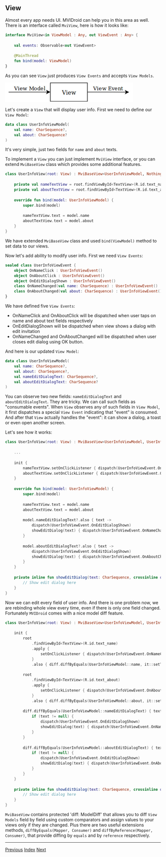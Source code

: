 ## View

Almost every app needs UI. MVIDroid can help you in this area as well.
There is an interface called `MviView`, here is how it looks like:
```kotlin
interface MviView<in ViewModel : Any, out ViewEvent : Any> {

    val events: Observable<out ViewEvent>

    @MainThread
    fun bind(model: ViewModel)
}
```

As you can see `View` just produces `View Events` and accepts `View Models`.

![View](media/view.jpg)

Let's create a `View` that will display user info. First we need
to define our `View Model`:
```kotlin
data class UserInfoViewModel(
    val name: CharSequence?,
    val about: CharSequence?
)
```

It's very simple, just two fields for `name` and `about` texts.

To implement a `View` you can just implement `MviView` interface, or you
can extend `MviBaseView` class which provides some additional features.

```kotlin
class UserInfoView(root: View) : MviBaseView<UserInfoViewModel, Nothing>() {

    private val nameTextView = root.findViewById<TextView>(R.id.text_name)
    private val aboutTextView = root.findViewById<TextView>(R.id.text_about)

    override fun bind(model: UserInfoViewModel) {
        super.bind(model)

        nameTextView.text = model.name
        aboutTextView.text = model.about
    }
}
```

We have extended `MviBaseView` class and used `bind(ViewModel)` method
to set data to our views.

Now let's add ability to modify user info. First we need `View Events`:
```kotlin
sealed class UserInfoViewEvent {
    object OnNameClick : UserInfoViewEvent()
    object OnAboutClick : UserInfoViewEvent()
    object OnEditDialogShown : UserInfoViewEvent()
    class OnNameChanged(val name: CharSequence) : UserInfoViewEvent()
    class OnAboutChanged(val about: CharSequence) : UserInfoViewEvent()
}
```

We have defined five `View Events`:
* OnNameClick and OnAboutClick will be dispatched when user taps on name
and about text fields respectively
* OnEditDialogShown will be dispatched when view shows a dialog with
edit invitation
* OnNameChanged and OnAboutChanged will be dispatched when user closes
edit dialog using OK button.

And here is our updated `View Model`:
```kotlin
data class UserInfoViewModel(
    val name: CharSequence?,
    val about: CharSequence?,
    val nameEditDialogText: CharSequence?,
    val aboutEditDialogText: CharSequence?
)
```

You can observe two new fields: `nameEditDialogText` and
`aboutEditDialogText`. They are tricky. We can call such fields as
"consumable events". When `View` observes any of such fields in
`View Model`, it first dispatches a special `View Event` indicating that
"event" is consumed. And after that `View` actually handles the "event":
it can show a dialog, a toast or even open another screen.

Let's see how it works:
```kotlin
class UserInfoView(root: View) : MviBaseView<UserInfoViewModel, UserInfoViewEvent>() {

    ...

    init {
        nameTextView.setOnClickListener { dispatch(UserInfoViewEvent.OnNameClick) }
        aboutTextView.setOnClickListener { dispatch(UserInfoViewEvent.OnAboutClick) }
    }

    override fun bind(model: UserInfoViewModel) {
        super.bind(model)

        nameTextView.text = model.name
        aboutTextView.text = model.about

        model.nameEditDialogText?.also { text ->
            dispatch(UserInfoViewEvent.OnEditDialogShown)
            showEditDialog(text) { dispatch(UserInfoViewEvent.OnNameChanged(it)) }
        }

        model.aboutEditDialogText?.also { text ->
            dispatch(UserInfoViewEvent.OnEditDialogShown)
            showEditDialog(text) { dispatch(UserInfoViewEvent.OnAboutChanged(it)) }
        }
    }

    private inline fun showEditDialog(text: CharSequence, crossinline onTextConfirmedListener: (CharSequence) -> Unit) {
        // Show edit dialog here
    }
}
```

Now we can edit every field of user info. And there is one problem now,
we are rebinding whole view every time, even if there is only one field
changed. Fortunately `MVIDroid` comes with a nice model diff feature.

```kotlin
class UserInfoView(root: View) : MviBaseView<UserInfoViewModel, UserInfoViewEvent>() {

    init {
        root
            .findViewById<TextView>(R.id.text_name)
            .apply {
                setOnClickListener { dispatch(UserInfoViewEvent.OnNameClick) }
            }
            .also { diff.diffByEquals(UserInfoViewModel::name, it::setText) }

        root
            .findViewById<TextView>(R.id.text_about)
            .apply {
                setOnClickListener { dispatch(UserInfoViewEvent.OnAboutClick) }
            }
            .also { diff.diffByEquals(UserInfoViewModel::about, it::setText) }

        diff.diffByEquals(UserInfoViewModel::nameEditDialogText) { text ->
            if (text != null) {
                dispatch(UserInfoViewEvent.OnEditDialogShown)
                showEditDialog(text) { dispatch(UserInfoViewEvent.OnNameChanged(it)) }
            }
        }

        diff.diffByEquals(UserInfoViewModel::aboutEditDialogText) { text ->
            if (text != null) {
                dispatch(UserInfoViewEvent.OnEditDialogShown)
                showEditDialog(text) { dispatch(UserInfoViewEvent.OnAboutChanged(it)) }
            }
        }
    }

    private inline fun showEditDialog(text: CharSequence, crossinline onTextConfirmedListener: (CharSequence) -> Unit) {
        // Show edit dialog here
    }
}
```

`MviBaseView` contains protected 'diff: ModelDiff' that allows you to 
diff `View Models` field by field using custom comparators and assign
values to your views only if they are changed. Plus there are two useful
extensions methods, `diffByEquals(Mapper, Consumer)` and `diffByReference(Mapper, Consumer)`,
that provide diffing by `equals` and by `reference` respectively.

---
[Previous](component.md) [Index](index.md) [Next](binding.md)
